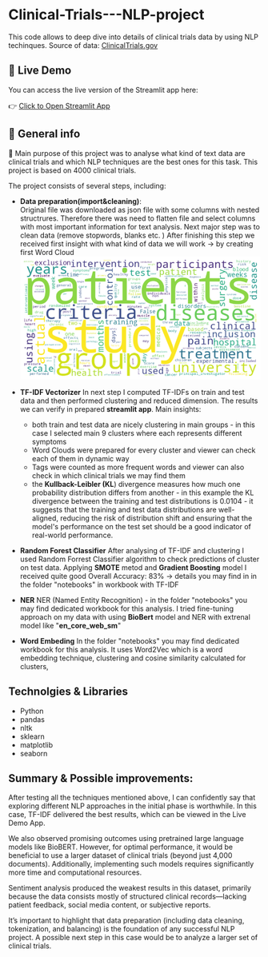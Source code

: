 # Clinical-Trials---NLP-project
This code allows to deep dive into details of clinical trials data by using NLP techinques. Source of data: [ClinicalTrials.gov](https://www.clinicaltrials.gov/search?viewType=Table&limit=100&aggFilters=status:com)

## 🚀 Live Demo

You can access the live version of the Streamlit app here:

👉 [Click to Open Streamlit App](https://clinical-trials---nlp-project-vvwtszf2ujmtqwgjayyj2m.streamlit.app/)

## 📖 General info <a name="general-info"></a>

<p> 📌 Main purpose of this project was to analyse what kind of text data are clinical trials and which NLP techniques are the best ones for this task. 
  This project is based on 4000 clinical trials.
    
The project consists of several steps, including:</p>

* **Data preparation(import&cleaning)**:  
  Original file was downloaded as json file with some columns with nested structrures. Therefore there was need to flatten file and select columns with most important information for text analysis. Next major step was to clean data (remove stopwords, blanks etc. )
  After finishing this step we received first insight with what kind of data we will work -> by creating first Word Cloud  
  ![WordCloud](https://github.com/wksiazak/Clinical-Trials---NLP-project/blob/master/working_files/Word_cloud_general_clinical_trials.png)

* **TF-IDF Vectorizer**
  In next step I computed TF-IDFs on train and test data and then performed clustering and reduced dimension. The results we can verify in prepared **streamlit app**.
  Main insights:
  - both train and test data are nicely clustering in main groups - in this case I selected main 9 clusters where each represents different symptoms
  - Word Clouds were prepared for every cluster and viewer can check each of them in dynamic way
  - Tags were counted as more frequent words and viewer can also check in which clinical trials we may find them 
  - the **Kullback-Leibler (KL**) divergence measures how much one probability distribution differs from another - in this example the KL divergence between the training and test distributions is 0.0104 -  it suggests that the training and test data distributions are well-aligned, reducing the risk of distribution shift and ensuring that the model's performance on the test set should be a good indicator of real-world performance.
  
* **Random Forest Classifier**
  After analysing of TF-IDF and clustering  I used Random Forrest Classifier algorithm to check predictions of cluster on test data. Applying **SMOTE** metod and **Gradient Boosting** model I received quite good Overall Accuracy: 83% -> details you may find in in the folder "notebooks" in workbook with TF-IDF
* **NER**
  NER (Named Entity Recognition)  - in the folder "notebooks"  you may find dedicated workbook for this analysis. I tried fine-tuning approach on my data with using **BioBert** model and NER with extrenal model like "**en_core_web_sm**"
* **Word Embeding**
  In the folder "notebooks"  you may find dedicated workbook for this analysis. It uses Word2Vec which is a word embedding technique, clustering and cosine similarity calculated for clusters,  


## Technolgies & Libraries  <a name="technologies/libraries"></a>
<ul>
<li>Python</li>
<li>pandas</li>
<li>nltk</li>
<li>sklearn</li>
<li>matplotlib</li>
<li>seaborn</li>
</ul>

## Summary & Possible improvements: 
After testing all the techniques mentioned above, I can confidently say that exploring different NLP approaches in the initial phase is worthwhile. In this case, TF-IDF delivered the best results, which can be viewed in the Live Demo App.

We also observed promising outcomes using pretrained large language models like BioBERT. However, for optimal performance, it would be beneficial to use a larger dataset of clinical trials (beyond just 4,000 documents). Additionally, implementing such models requires significantly more time and computational resources.

Sentiment analysis produced the weakest results in this dataset, primarily because the data consists mostly of structured clinical records—lacking patient feedback, social media content, or subjective reports.

It’s important to highlight that data preparation (including data cleaning, tokenization, and balancing) is the foundation of any successful NLP project. A possible next step in this case would be to analyze a larger set of clinical trials.
